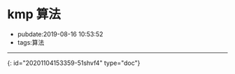 # kmp 算法

- pubdate:2019-08-16 10:53:52
- tags:算法

---


{: id="20201104153359-51shvf4" type="doc"}
